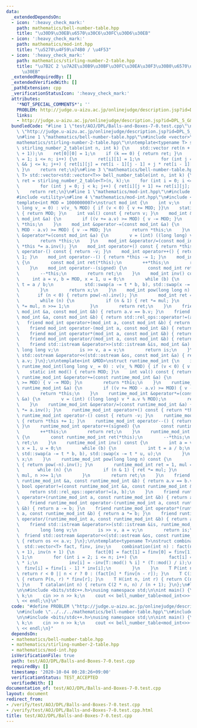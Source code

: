 ```yaml
---
data:
  _extendedDependsOn:
  - icon: ':heavy_check_mark:'
    path: mathematics/bell-number-table.hpp
    title: "\u30D9\u30EB\u6570\u30C6\u30FC\u30D6\u30EB"
  - icon: ':heavy_check_mark:'
    path: mathematics/mod-int.hpp
    title: "\u5270\u4F59\u74B0 / \u4F53"
  - icon: ':heavy_check_mark:'
    path: mathematics/stirling-number-2-table.hpp
    title: "\u7B2C 2 \u7A2E\u30B9\u30BF\u30FC\u30EA\u30F3\u30B0\u6570\u30C6\u30FC\u30D6\
      \u30EB"
  _extendedRequiredBy: []
  _extendedVerifiedWith: []
  _pathExtension: cpp
  _verificationStatusIcon: ':heavy_check_mark:'
  attributes:
    '*NOT_SPECIAL_COMMENTS*': ''
    PROBLEM: http://judge.u-aizu.ac.jp/onlinejudge/description.jsp?id=DPL_5_G&lang=ja
    links:
    - http://judge.u-aizu.ac.jp/onlinejudge/description.jsp?id=DPL_5_G&lang=ja
  bundledCode: "#line 1 \"test/AOJ/DPL/Balls-and-Boxes-7-0.test.cpp\"\n#define PROBLEM\
    \ \"http://judge.u-aizu.ac.jp/onlinejudge/description.jsp?id=DPL_5_G&lang=ja\"\
    \n#line 1 \"mathematics/bell-number-table.hpp\"\n#include <vector>\n#line 2 \"\
    mathematics/stirling-number-2-table.hpp\"\n\ntemplate<typename T> std::vector<std::vector<T>>\
    \ stirling_number_2_table(int n, int k) {\n    std::vector ret(n + 1, std::vector<T>(k\
    \ + 1));\n    ret[0][0] = 1;\n    if (k == 0) { return ret; }\n    for (int i\
    \ = 1; i <= n; i++) {\n        ret[i][1] = 1;\n        for (int j = 2; j <= i\
    \ && j <= k; j++) { ret[i][j] = ret[i - 1][j - 1] + j * ret[i - 1][j]; }\n   \
    \ }\n    return ret;\n}\n#line 3 \"mathematics/bell-number-table.hpp\"\n\ntemplate<typename\
    \ T> std::vector<std::vector<T>> bell_number_table(int n, int k) {\n    std::vector\
    \ ret = stirling_number_2_table<T>(n, k);\n    for (int i = 0; i <= n; i++) {\n\
    \        for (int j = 0; j < k; j++) { ret[i][j + 1] += ret[i][j]; }\n    }\n\
    \    return ret;\n}\n#line 1 \"mathematics/mod-int.hpp\"\n#include <iostream>\n\
    #include <utility>\n#line 4 \"mathematics/mod-int.hpp\"\n#include <cassert>\n\n\
    template<int MOD = 1000000007>\nstruct mod_int {\n    int v;\n    mod_int(long\
    \ long v_ = 0) : v(v_ % MOD) { if (v < 0) { v += MOD; }}\n    static int mod()\
    \ { return MOD; }\n    int val() const { return v; }\n    mod_int &operator+=(const\
    \ mod_int &a) {\n        if ((v += a.v) >= MOD) { v -= MOD; }\n        return\
    \ *this;\n    }\n    mod_int &operator-=(const mod_int &a) {\n        if ((v +=\
    \ MOD - a.v) >= MOD) { v -= MOD; }\n        return *this;\n    }\n    mod_int\
    \ &operator*=(const mod_int &a) {\n        v = (int) ((long long) v * a.v % MOD);\n\
    \        return *this;\n    }\n    mod_int &operator/=(const mod_int &a) { return\
    \ *this *= a.inv(); }\n    mod_int operator+() const { return *this; }\n    mod_int\
    \ operator-() const { return -v; }\n    mod_int operator++() { return *this +=\
    \ 1; }\n    mod_int operator--() { return *this -= 1; }\n    mod_int operator++(signed)\
    \ {\n        const mod_int ret(*this);\n        ++*this;\n        return ret;\n\
    \    }\n    mod_int operator--(signed) {\n        const mod_int ret(*this);\n\
    \        --*this;\n        return ret;\n    }\n    mod_int inv() const {\n   \
    \     int a = v, b = MOD, x = 1, u = 0;\n        while (b) {\n            int\
    \ t = a / b;\n            std::swap(a -= t * b, b), std::swap(x -= t * u, u);\n\
    \        }\n        return x;\n    }\n    mod_int pow(long long n) const {\n \
    \       if (n < 0) { return pow(-n).inv(); }\n        mod_int ret = 1, mul = *this;\n\
    \        while (n) {\n            if (n & 1) { ret *= mul; }\n            mul\
    \ *= mul, n >>= 1;\n        }\n        return ret;\n    }\n    friend bool operator==(const\
    \ mod_int &a, const mod_int &b) { return a.v == b.v; }\n    friend bool operator!=(const\
    \ mod_int &a, const mod_int &b) { return std::rel_ops::operator!=(a, b); }\n \
    \   friend mod_int operator+(mod_int a, const mod_int &b) { return a += b; }\n\
    \    friend mod_int operator-(mod_int a, const mod_int &b) { return a -= b; }\n\
    \    friend mod_int operator*(mod_int a, const mod_int &b) { return a *= b; }\n\
    \    friend mod_int operator/(mod_int a, const mod_int &b) { return a /= b; }\n\
    \    friend std::istream &operator>>(std::istream &is, mod_int &a) {\n       \
    \ long long v;\n        is >> v, a = v;\n        return is;\n    }\n    friend\
    \ std::ostream &operator<<(std::ostream &os, const mod_int &a) { return os <<\
    \ a.v; }\n};\n\ntemplate<int &MOD>\nstruct runtime_mod_int {\n    int v;\n   \
    \ runtime_mod_int(long long v_ = 0) : v(v_ % MOD) { if (v < 0) { v += MOD; }}\n\
    \    static int mod() { return MOD; }\n    int val() const { return v; }\n   \
    \ runtime_mod_int &operator+=(const runtime_mod_int &a) {\n        if ((v += a.v)\
    \ >= MOD) { v -= MOD; }\n        return *this;\n    }\n    runtime_mod_int &operator-=(const\
    \ runtime_mod_int &a) {\n        if ((v += MOD - a.v) >= MOD) { v -= MOD; }\n\
    \        return *this;\n    }\n    runtime_mod_int &operator*=(const runtime_mod_int\
    \ &a) {\n        v = (int) ((long long) v * a.v % MOD);\n        return *this;\n\
    \    }\n    runtime_mod_int &operator/=(const runtime_mod_int &a) { return *this\
    \ *= a.inv(); }\n    runtime_mod_int operator+() const { return *this; }\n   \
    \ runtime_mod_int operator-() const { return -v; }\n    runtime_mod_int operator++()\
    \ { return *this += 1; }\n    runtime_mod_int operator--() { return *this -= 1;\
    \ }\n    runtime_mod_int operator++(signed) {\n        const runtime_mod_int ret(*this);\n\
    \        ++*this;\n        return ret;\n    }\n    runtime_mod_int operator--(signed)\
    \ {\n        const runtime_mod_int ret(*this);\n        --*this;\n        return\
    \ ret;\n    }\n    runtime_mod_int inv() const {\n        int a = v, b = MOD,\
    \ x = 1, u = 0;\n        while (b) {\n            int t = a / b;\n           \
    \ std::swap(a -= t * b, b), std::swap(x -= t * u, u);\n        }\n        return\
    \ x;\n    }\n    runtime_mod_int pow(long long n) const {\n        if (n < 0)\
    \ { return pow(-n).inv(); }\n        runtime_mod_int ret = 1, mul = *this;\n \
    \       while (n) {\n            if (n & 1) { ret *= mul; }\n            mul *=\
    \ mul, n >>= 1;\n        }\n        return ret;\n    }\n    friend bool operator==(const\
    \ runtime_mod_int &a, const runtime_mod_int &b) { return a.v == b.v; }\n    friend\
    \ bool operator!=(const runtime_mod_int &a, const runtime_mod_int &b) {\n    \
    \    return std::rel_ops::operator!=(a, b);\n    }\n    friend runtime_mod_int\
    \ operator+(runtime_mod_int a, const runtime_mod_int &b) { return a += b; }\n\
    \    friend runtime_mod_int operator-(runtime_mod_int a, const runtime_mod_int\
    \ &b) { return a -= b; }\n    friend runtime_mod_int operator*(runtime_mod_int\
    \ a, const runtime_mod_int &b) { return a *= b; }\n    friend runtime_mod_int\
    \ operator/(runtime_mod_int a, const runtime_mod_int &b) { return a /= b; }\n\
    \    friend std::istream &operator>>(std::istream &is, runtime_mod_int &a) {\n\
    \        long long v;\n        is >> v, a = v;\n        return is;\n    }\n  \
    \  friend std::ostream &operator<<(std::ostream &os, const runtime_mod_int &a)\
    \ { return os << a.v; }\n};\n\ntemplate<typename T>\nstruct combination {\n  \
    \  std::vector<T> fact, finv, inv;\n    combination(int n) : fact(n + 1), finv(n\
    \ + 1), inv(n + 1) {\n        fact[0] = fact[1] = finv[0] = finv[1] = inv[1] =\
    \ 1;\n        for (int i = 2; i <= n; i++) {\n            fact[i] = fact[i - 1]\
    \ * i;\n            inv[i] = -inv[T::mod() % i] * (T::mod() / i);\n          \
    \  finv[i] = finv[i - 1] * inv[i];\n        }\n    }\n    T P(int n, int r) {\
    \ return r < 0 || n < r ? 0 : (fact[n] * finv[n - r]); }\n    T C(int n, int r)\
    \ { return P(n, r) * finv[r]; }\n    T H(int n, int r) { return C(n + r - 1, r);\
    \ }\n    T catalan(int n) { return C(2 * n, n) / (n + 1); }\n};\n#line 4 \"test/AOJ/DPL/Balls-and-Boxes-7-0.test.cpp\"\
    \n\n#include <bits/stdc++.h>\nusing namespace std;\n\nint main() {\n    int n,\
    \ k;\n    cin >> n >> k;\n    cout << bell_number_table<mod_int<>>(n, k)[n][k]\
    \ << endl;\n}\n"
  code: "#define PROBLEM \"http://judge.u-aizu.ac.jp/onlinejudge/description.jsp?id=DPL_5_G&lang=ja\"\
    \n#include \"../../../mathematics/bell-number-table.hpp\"\n#include \"../../../mathematics/mod-int.hpp\"\
    \n\n#include <bits/stdc++.h>\nusing namespace std;\n\nint main() {\n    int n,\
    \ k;\n    cin >> n >> k;\n    cout << bell_number_table<mod_int<>>(n, k)[n][k]\
    \ << endl;\n}"
  dependsOn:
  - mathematics/bell-number-table.hpp
  - mathematics/stirling-number-2-table.hpp
  - mathematics/mod-int.hpp
  isVerificationFile: true
  path: test/AOJ/DPL/Balls-and-Boxes-7-0.test.cpp
  requiredBy: []
  timestamp: '2020-10-04 00:28:26+09:00'
  verificationStatus: TEST_ACCEPTED
  verifiedWith: []
documentation_of: test/AOJ/DPL/Balls-and-Boxes-7-0.test.cpp
layout: document
redirect_from:
- /verify/test/AOJ/DPL/Balls-and-Boxes-7-0.test.cpp
- /verify/test/AOJ/DPL/Balls-and-Boxes-7-0.test.cpp.html
title: test/AOJ/DPL/Balls-and-Boxes-7-0.test.cpp
---
```

